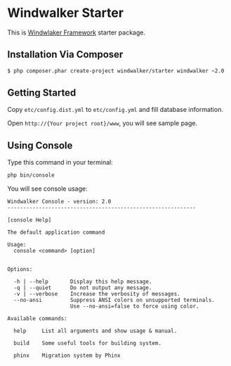 # Windwalker Starter

This is [Windwlaker Framework](https://github.com/ventoviro/windwalker) starter package.

## Installation Via Composer

``` bash
$ php composer.phar create-project windwalker/starter windwalker ~2.0
```

## Getting Started

Copy `etc/config.dist.yml` to `etc/config.yml` and fill database information.

Open `http://{Your project root}/www`, you will see sample page.

## Using Console

Type this command in your terminal:

``` bash
php bin/console
```

You will see console usage:

```
Windwalker Console - version: 2.0
------------------------------------------------------------

[console Help]

The default application command

Usage:
  console <command> [option]


Options:

  -h | --help       Display this help message.
  -q | --quiet      Do not output any message.
  -v | --verbose    Increase the verbosity of messages.
  --no-ansi         Suppress ANSI colors on unsupported terminals.
                    Use --no-ansi=false to force using color.

Available commands:

  help     List all arguments and show usage & manual.

  build    Some useful tools for building system.

  phinx    Migration system by Phinx
```
